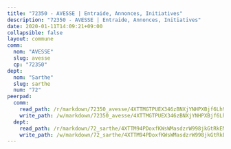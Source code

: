 ```yaml
---
title: "72350 - AVESSE | Entraide, Annonces, Initiatives"
description: "72350 - AVESSE | Entraide, Annonces, Initiatives"
date: 2020-01-11T14:09:21+09:00
collapsible: false
layout: commune
comm:
  nom: "AVESSE"
  slug: avesse
  cp: "72350"
dept:
  nom: "Sarthe"
  slug: sarthe
  num: "72"
peerpad:
  comm:
    read_path: /r/markdown/72350_avesse/4XTTMGTPUEX346zBNXjYNHPXBjf6Lh9ZBCP9JUQTzd7L9vfG3
    write_path: /w/markdown/72350_avesse/4XTTMGTPUEX346zBNXjYNHPXBjf6Lh9ZBCP9JUQTzd7L9vfG3-K3TgUTupvZRCTszZqryecGVaxuBvTo1jBi62DCKD2TS3AzKAjzd3nZ9a9ZGUbYQrafzADGy8tDSqH1q4i2RHs3DDBunrawwKirSoLjJsBK6Bhd3czS78X8NtUXoxuaFzcPKmbzes
  dept:
    read_path: /r/markdown/72_sarthe/4XTTM94PDoxfKWsWMasdzrW998jkGtRkEM3CSUC42xSpuJKZ5
    write_path: /w/markdown/72_sarthe/4XTTM94PDoxfKWsWMasdzrW998jkGtRkEM3CSUC42xSpuJKZ5-K3TgTpjFyG67yVeuXvSAfSYzY4Yx2FMtDhgpv5HM2EDBJRVMn95z33xx4XjRNYNVaVsBPQ1t4pG9MoyNqwTqa8mcnEUB8rK4BMVbvUhCtGWCPSFnDCaT8GJTyimDgsCirLN3zswh
---
```


